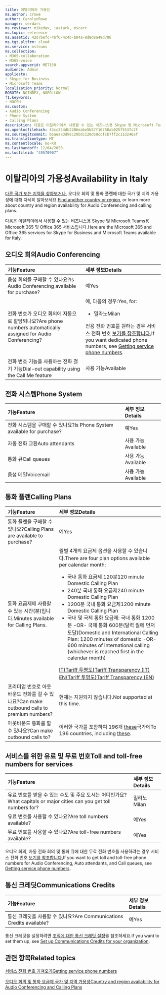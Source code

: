 ```yaml
---
title: 이탈리아의 가용성
ms.author: crowe
author: CarolynRowe
manager: serdars
ms.reviewer: mikedav, jastark, oscarr
ms.topic: reference
ms.assetid: 42d7befc-4bf6-4c4b-b04a-8d8d8a49d700
ms.tgt.pltfrm: cloud
ms.service: msteams
ms.collection:
- M365-collaboration
- M365-voice
search.appverid: MET150
audience: Admin
appliesto:
- Skype for Business
- Microsoft Teams
localization_priority: Normal
ROBOTS: NOINDEX, NOFOLLOW
f1.keywords:
- NOCSH
ms.custom:
- Audio Conferencing
- Phone System
- Calling Plans
description: 다음은 이탈리아에서 사용할 수 있는 비즈니스용 Skype 및 Microsoft Teams용 Microsoft 365 및 Office 365 서비스입니다.
ms.openlocfilehash: 43cc354db2206eabe5b57f16758ab025f5537c2f
ms.sourcegitcommit: b6aeaa3d98c29bdc120db8ccfcb7ff2c11d246af
ms.translationtype: MT
ms.contentlocale: ko-KR
ms.lasthandoff: 12/04/2020
ms.locfileid: "49570907"
---
```

# <a name="availability-in-italy"></a><span data-ttu-id="a460b-103">이탈리아의 가용성</span><span class="sxs-lookup"><span data-stu-id="a460b-103">Availability in Italy</span></span>

<span data-ttu-id="a460b-104">[다른 국가 또는 지역을 찾아보거나](country-and-region-availability-for-audio-conferencing-and-calling-plans.md), 오디오 회의 및 통화 플랜에 대한 국가 및 지역 가용성에 대해 자세히 알아보세요.</span><span class="sxs-lookup"><span data-stu-id="a460b-104">[Find another country or region](country-and-region-availability-for-audio-conferencing-and-calling-plans.md), or learn more about country and region availability for Audio Conferencing and calling plans.</span></span>

<span data-ttu-id="a460b-105">다음은 이탈리아에서 사용할 수 있는 비즈니스용 Skype 및 Microsoft Teams용 Microsoft 365 및 Office 365 서비스입니다.</span><span class="sxs-lookup"><span data-stu-id="a460b-105">Here are the Microsoft 365 and Office 365 services for Skype for Business and Microsoft Teams available for Italy.</span></span>
  
## <a name="audio-conferencing"></a><span data-ttu-id="a460b-106">오디오 회의</span><span class="sxs-lookup"><span data-stu-id="a460b-106">Audio Conferencing</span></span>

|<span data-ttu-id="a460b-107">**기능**</span><span class="sxs-lookup"><span data-stu-id="a460b-107">**Feature**</span></span>|<span data-ttu-id="a460b-108">**세부 정보**</span><span class="sxs-lookup"><span data-stu-id="a460b-108">**Details**</span></span>|
|:-----|:-----|
|<span data-ttu-id="a460b-109">음성 회의를 구매할 수 있나요?</span><span class="sxs-lookup"><span data-stu-id="a460b-109">Is Audio Conferencing available for purchase?</span></span>  <br/> |<span data-ttu-id="a460b-110">예</span><span class="sxs-lookup"><span data-stu-id="a460b-110">Yes</span></span>  <br/> |
|<span data-ttu-id="a460b-111">전화 번호가 오디오 회의에 자동으로 할당되나요?</span><span class="sxs-lookup"><span data-stu-id="a460b-111">Are phone numbers automatically assigned for Audio Conferencing?</span></span>  <br/> |<span data-ttu-id="a460b-112">예, 다음의 경우:</span><span class="sxs-lookup"><span data-stu-id="a460b-112">Yes, for:</span></span><br/><ul><li> <span data-ttu-id="a460b-113">밀라노</span><span class="sxs-lookup"><span data-stu-id="a460b-113">Milan</span></span></ul><span data-ttu-id="a460b-114">전용 전화 번호를 원하는 경우 서비스 전화 번호 [보기를 참조합니다.](/microsoftteams/getting-service-phone-numbers)</span><span class="sxs-lookup"><span data-stu-id="a460b-114">If you want dedicated phone numbers, see [Getting service phone numbers](/microsoftteams/getting-service-phone-numbers).</span></span>  <br/> |
|<span data-ttu-id="a460b-115">전화 번호 기능을 사용하는 전화 걸기 기능</span><span class="sxs-lookup"><span data-stu-id="a460b-115">Dial-out capability using the Call Me feature</span></span>  <br/> |<span data-ttu-id="a460b-116">사용 가능</span><span class="sxs-lookup"><span data-stu-id="a460b-116">Available</span></span>  <br/> |

## <a name="phone-system"></a><span data-ttu-id="a460b-117">전화 시스템</span><span class="sxs-lookup"><span data-stu-id="a460b-117">Phone System</span></span>

|<span data-ttu-id="a460b-118">**기능**</span><span class="sxs-lookup"><span data-stu-id="a460b-118">**Feature**</span></span>|<span data-ttu-id="a460b-119">**세부 정보**</span><span class="sxs-lookup"><span data-stu-id="a460b-119">**Details**</span></span>|
|:-----|:-----|
|<span data-ttu-id="a460b-120">전화 시스템을 구매할 수 있나요?</span><span class="sxs-lookup"><span data-stu-id="a460b-120">Is Phone System available for purchase?</span></span>  <br/> |<span data-ttu-id="a460b-121">예</span><span class="sxs-lookup"><span data-stu-id="a460b-121">Yes</span></span>  <br/> |
| <span data-ttu-id="a460b-122">자동 전화 교환</span><span class="sxs-lookup"><span data-stu-id="a460b-122">Auto attendants</span></span> <br/> |<span data-ttu-id="a460b-123">사용 가능</span><span class="sxs-lookup"><span data-stu-id="a460b-123">Available</span></span>  <br/> |
|<span data-ttu-id="a460b-124">통화 큐</span><span class="sxs-lookup"><span data-stu-id="a460b-124">Call queues</span></span>  <br/> |<span data-ttu-id="a460b-125">사용 가능</span><span class="sxs-lookup"><span data-stu-id="a460b-125">Available</span></span>  <br/> |
|<span data-ttu-id="a460b-126">음성 메일</span><span class="sxs-lookup"><span data-stu-id="a460b-126">Voicemail</span></span>  <br/> |<span data-ttu-id="a460b-127">사용 가능</span><span class="sxs-lookup"><span data-stu-id="a460b-127">Available</span></span>  <br/> |

## <a name="calling-plans"></a><span data-ttu-id="a460b-128">통화 플랜</span><span class="sxs-lookup"><span data-stu-id="a460b-128">Calling Plans</span></span>

|<span data-ttu-id="a460b-129">**기능**</span><span class="sxs-lookup"><span data-stu-id="a460b-129">**Feature**</span></span>|<span data-ttu-id="a460b-130">**세부 정보**</span><span class="sxs-lookup"><span data-stu-id="a460b-130">**Details**</span></span>|
|:-----|:-----|
|<span data-ttu-id="a460b-131">통화 플랜을 구매할 수 있나요?</span><span class="sxs-lookup"><span data-stu-id="a460b-131">Calling Plans are available to purchase?</span></span>  <br/> |<span data-ttu-id="a460b-132">예</span><span class="sxs-lookup"><span data-stu-id="a460b-132">Yes</span></span>  <br/> |
|<span data-ttu-id="a460b-133">통화 요금제에 사용할 수 있는 시간(분)입니다.</span><span class="sxs-lookup"><span data-stu-id="a460b-133">Minutes available for Calling Plans.</span></span> |<span data-ttu-id="a460b-134">월별 4개의 요금제 옵션을 사용할 수 있습니다.</span><span class="sxs-lookup"><span data-stu-id="a460b-134">There are four plan options available per calendar month:</span></span> <ul><li><span data-ttu-id="a460b-135">국내 통화 요금제 120분</span><span class="sxs-lookup"><span data-stu-id="a460b-135">120 minute Domestic Calling Plan</span></span> </li><li><span data-ttu-id="a460b-136">240분 국내 통화 요금제</span><span class="sxs-lookup"><span data-stu-id="a460b-136">240 minute Domestic Calling Plan</span></span></li></li><li><span data-ttu-id="a460b-137">1200분 국내 통화 요금제</span><span class="sxs-lookup"><span data-stu-id="a460b-137">1200 minute Domestic Calling Plan</span></span> </li></li><li><span data-ttu-id="a460b-138">국내 및 국제 통화 요금제: 국내 통화 1200분 -OR- 국제 통화 600분(달력 월에 먼저 도달)</span><span class="sxs-lookup"><span data-stu-id="a460b-138">Domestic and International Calling Plan:  1200 minutes of domestic -OR- 600 minutes of international calling (whichever is reached first in the calendar month)</span></span></li></li></ul>[<span data-ttu-id="a460b-139">IT(Tariff 투명도)</span><span class="sxs-lookup"><span data-stu-id="a460b-139">Tariff Transparency (IT)</span></span>](https://www.microsoft.com/download/details.aspx?id=102426)<br>[<span data-ttu-id="a460b-140">EN(Tariff 투명도)</span><span class="sxs-lookup"><span data-stu-id="a460b-140">Tariff Transparency (EN)</span></span>](https://www.microsoft.com/download/details.aspx?id=102426) |
|<span data-ttu-id="a460b-141">프리미엄 번호로 아웃바운드 전화를 걸 수 있나요?</span><span class="sxs-lookup"><span data-stu-id="a460b-141">Can make outbound calls to premium numbers?</span></span>  <br/> | <span data-ttu-id="a460b-142">현재는 지원되지 않습니다.</span><span class="sxs-lookup"><span data-stu-id="a460b-142">Not supported at this time.</span></span> <br/> |
|<span data-ttu-id="a460b-143">아웃바운드 통화를 할 수 있나요?</span><span class="sxs-lookup"><span data-stu-id="a460b-143">Can make outbound calls to?</span></span>  <br/> | <span data-ttu-id="a460b-144">이러한 국가를 포함하여 196개 [these](users-can-make-outbound-calls-to-these-countries-and-regions.md)국가에</span><span class="sxs-lookup"><span data-stu-id="a460b-144">To 196 countries, including [these](users-can-make-outbound-calls-to-these-countries-and-regions.md).</span></span><br/> |

## <a name="toll-and-toll-free-numbers-for-services"></a><span data-ttu-id="a460b-145">서비스를 위한 유료 및 무료 번호</span><span class="sxs-lookup"><span data-stu-id="a460b-145">Toll and toll-free numbers for services</span></span>

|<span data-ttu-id="a460b-146">**기능**</span><span class="sxs-lookup"><span data-stu-id="a460b-146">**Feature**</span></span>|<span data-ttu-id="a460b-147">**세부 정보**</span><span class="sxs-lookup"><span data-stu-id="a460b-147">**Details**</span></span>|
|:-----|:-----|
|<span data-ttu-id="a460b-148">유료 번호를 받을 수 있는 수도 및 주요 도시는 어디인가요?</span><span class="sxs-lookup"><span data-stu-id="a460b-148">What capitals or major cities can you get toll numbers for?</span></span>  <br/> |<span data-ttu-id="a460b-149">밀라노</span><span class="sxs-lookup"><span data-stu-id="a460b-149">Milan</span></span>  <br/> |
|<span data-ttu-id="a460b-150">유료 번호를 사용할 수 있나요?</span><span class="sxs-lookup"><span data-stu-id="a460b-150">Are toll numbers available?</span></span>  <br/> |<span data-ttu-id="a460b-151">예</span><span class="sxs-lookup"><span data-stu-id="a460b-151">Yes</span></span>  <br/> |
|<span data-ttu-id="a460b-152">무료 번호를 사용할 수 있나요?</span><span class="sxs-lookup"><span data-stu-id="a460b-152">Are toll-free numbers available?</span></span>  <br/> |<span data-ttu-id="a460b-153">예</span><span class="sxs-lookup"><span data-stu-id="a460b-153">Yes</span></span>  <br/> |

 <span data-ttu-id="a460b-154">오디오 회의, 자동 전화 회의 및 통화 큐에 대한 무료 전화 번호를 사용하려는 경우 서비스 전화 번호 [보기를 참조합니다.](/microsoftteams/getting-service-phone-numbers)</span><span class="sxs-lookup"><span data-stu-id="a460b-154">If you want to get toll and toll-free phone numbers for Audio Conferencing, Auto attendants, and Call queues, see [Getting service phone numbers](/microsoftteams/getting-service-phone-numbers).</span></span>
  
## <a name="communications-credits"></a><span data-ttu-id="a460b-155">통신 크레딧</span><span class="sxs-lookup"><span data-stu-id="a460b-155">Communications Credits</span></span>

|<span data-ttu-id="a460b-156">**기능**</span><span class="sxs-lookup"><span data-stu-id="a460b-156">**Feature**</span></span>|<span data-ttu-id="a460b-157">**세부 정보**</span><span class="sxs-lookup"><span data-stu-id="a460b-157">**Details**</span></span>|
|:-----|:-----|
|<span data-ttu-id="a460b-158">통신 크레딧을 사용할 수 있나요?</span><span class="sxs-lookup"><span data-stu-id="a460b-158">Are Communications Credits available?</span></span>  <br/> |<span data-ttu-id="a460b-159">예</span><span class="sxs-lookup"><span data-stu-id="a460b-159">Yes</span></span>  <br/> |

<span data-ttu-id="a460b-160">통신 크레딧을 설정하려면 [조직에 대한 통신 크레딧 설정](../set-up-communications-credits-for-your-organization.md)을 참조하세요.</span><span class="sxs-lookup"><span data-stu-id="a460b-160">If you want to set them up, see [Set up Communications Credits for your organization](../set-up-communications-credits-for-your-organization.md).</span></span>
  
## <a name="related-topics"></a><span data-ttu-id="a460b-161">관련 항목</span><span class="sxs-lookup"><span data-stu-id="a460b-161">Related topics</span></span>

[<span data-ttu-id="a460b-162">서비스 전화 번호 가져오기</span><span class="sxs-lookup"><span data-stu-id="a460b-162">Getting service phone numbers</span></span>](/microsoftteams/getting-service-phone-numbers)

[<span data-ttu-id="a460b-163">오디오 회의 및 통화 요금제 국가 및 지역 가용성</span><span class="sxs-lookup"><span data-stu-id="a460b-163">Country and region availability for Audio Conferencing and Calling Plans</span></span>](country-and-region-availability-for-audio-conferencing-and-calling-plans.md)
